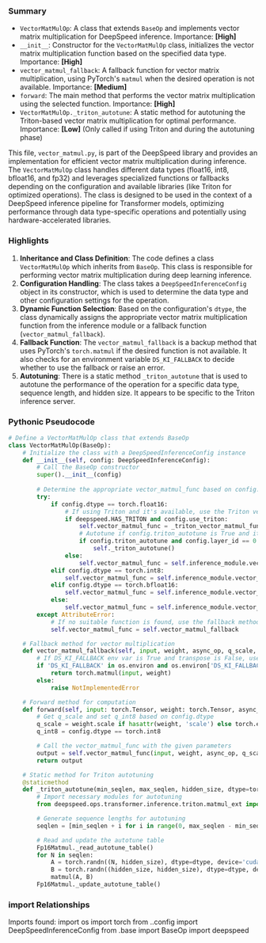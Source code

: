 

### Summary



* `VectorMatMulOp`: A class that extends `BaseOp` and implements vector matrix multiplication for DeepSpeed inference. Importance: **[High]**
* `__init__`: Constructor for the `VectorMatMulOp` class, initializes the vector matrix multiplication function based on the specified data type. Importance: **[High]**
* `vector_matmul_fallback`: A fallback function for vector matrix multiplication, using PyTorch's `matmul` when the desired operation is not available. Importance: **[Medium]**
* `forward`: The main method that performs the vector matrix multiplication using the selected function. Importance: **[High]**
* `VectorMatMulOp._triton_autotune`: A static method for autotuning the Triton-based vector matrix multiplication for optimal performance. Importance: **[Low]** (Only called if using Triton and during the autotuning phase)

This file, `vector_matmul.py`, is part of the DeepSpeed library and provides an implementation for efficient vector matrix multiplication during inference. The `VectorMatMulOp` class handles different data types (float16, int8, bfloat16, and fp32) and leverages specialized functions or fallbacks depending on the configuration and available libraries (like Triton for optimized operations). The class is designed to be used in the context of a DeepSpeed inference pipeline for Transformer models, optimizing performance through data type-specific operations and potentially using hardware-accelerated libraries.

### Highlights



1. **Inheritance and Class Definition**: The code defines a class `VectorMatMulOp` which inherits from `BaseOp`. This class is responsible for performing vector matrix multiplication during deep learning inference.
2. **Configuration Handling**: The class takes a `DeepSpeedInferenceConfig` object in its constructor, which is used to determine the data type and other configuration settings for the operation.
3. **Dynamic Function Selection**: Based on the configuration's `dtype`, the class dynamically assigns the appropriate vector matrix multiplication function from the inference module or a fallback function (`vector_matmul_fallback`).
4. **Fallback Function**: The `vector_matmul_fallback` is a backup method that uses PyTorch's `torch.matmul` if the desired function is not available. It also checks for an environment variable `DS_KI_FALLBACK` to decide whether to use the fallback or raise an error.
5. **Autotuning**: There is a static method `_triton_autotune` that is used to autotune the performance of the operation for a specific data type, sequence length, and hidden size. It appears to be specific to the Triton inference server.

### Pythonic Pseudocode

```python
# Define a VectorMatMulOp class that extends BaseOp
class VectorMatMulOp(BaseOp):
    # Initialize the class with a DeepSpeedInferenceConfig instance
    def __init__(self, config: DeepSpeedInferenceConfig):
        # Call the BaseOp constructor
        super().__init__(config)
        
        # Determine the appropriate vector_matmul_func based on config.dtype
        try:
            if config.dtype == torch.float16:
                # If using Triton and it's available, use the Triton vector_matmul_func
                if deepspeed.HAS_TRITON and config.use_triton:
                    self.vector_matmul_func = _triton_vector_matmul_func
                    # Autotune if config.triton_autotune is True and it's the first layer
                    if config.triton_autotune and config.layer_id == 0:
                        self._triton_autotune()
                else:
                    self.vector_matmul_func = self.inference_module.vector_matmul_fp16
            elif config.dtype == torch.int8:
                self.vector_matmul_func = self.inference_module.vector_matmul_fp16
            elif config.dtype == torch.bfloat16:
                self.vector_matmul_func = self.inference_module.vector_matmul_bf16
            else:
                self.vector_matmul_func = self.inference_module.vector_matmul_fp32
        except AttributeError:
            # If no suitable function is found, use the fallback method
            self.vector_matmul_func = self.vector_matmul_fallback

    # Fallback method for vector multiplication
    def vector_matmul_fallback(self, input, weight, async_op, q_scale, q_int8, transpose):
        # If DS_KI_FALLBACK env var is True and transpose is False, use torch.matmul
        if 'DS_KI_FALLBACK' in os.environ and os.environ['DS_KI_FALLBACK'] == 'True' and not transpose:
            return torch.matmul(input, weight)
        else:
            raise NotImplementedError

    # Forward method for computation
    def forward(self, input: torch.Tensor, weight: torch.Tensor, async_op: bool = False):
        # Get q_scale and set q_int8 based on config.dtype
        q_scale = weight.scale if hasattr(weight, 'scale') else torch.empty(1)
        q_int8 = config.dtype == torch.int8

        # Call the vector_matmul_func with the given parameters
        output = self.vector_matmul_func(input, weight, async_op, q_scale, q_int8, config.transposed_mode)
        return output

    # Static method for Triton autotuning
    @staticmethod
    def _triton_autotune(min_seqlen, max_seqlen, hidden_size, dtype=torch.float16):
        # Import necessary modules for autotuning
        from deepspeed.ops.transformer.inference.triton.matmul_ext import Fp16Matmul, matmul

        # Generate sequence lengths for autotuning
        seqlen = [min_seqlen + i for i in range(0, max_seqlen - min_seqlen + Fp16Matmul._cache_stride + 1, Fp16Matmul._cache_stride)]

        # Read and update the autotune table
        Fp16Matmul._read_autotune_table()
        for N in seqlen:
            A = torch.randn((N, hidden_size), dtype=dtype, device='cuda')
            B = torch.randn((hidden_size, hidden_size), dtype=dtype, device='cuda')
            matmul(A, B)
        Fp16Matmul._update_autotune_table()
```


### import Relationships

Imports found:
import os
import torch
from ..config import DeepSpeedInferenceConfig
from .base import BaseOp
import deepspeed